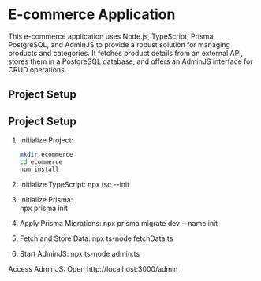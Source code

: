 # E-commerce Application

This e-commerce application uses Node.js, TypeScript, Prisma, PostgreSQL, and AdminJS to provide a robust solution for managing products and categories. It fetches product details from an external API, stores them in a PostgreSQL database, and offers an AdminJS interface for CRUD operations.

## Project Setup

## Project Setup

1. Initialize Project:
   ```bash
   mkdir ecommerce
   cd ecommerce
   npm install

2. Initialize TypeScript:
  npx tsc --init

3. Initialize Prisma:  
   npx prisma init 

4. Apply Prisma Migrations:
   npx prisma migrate dev --name init

5. Fetch and Store Data:
  npx ts-node fetchData.ts

6. Start AdminJS:
   npx ts-node admin.ts
   
Access AdminJS:
Open http://localhost:3000/admin


